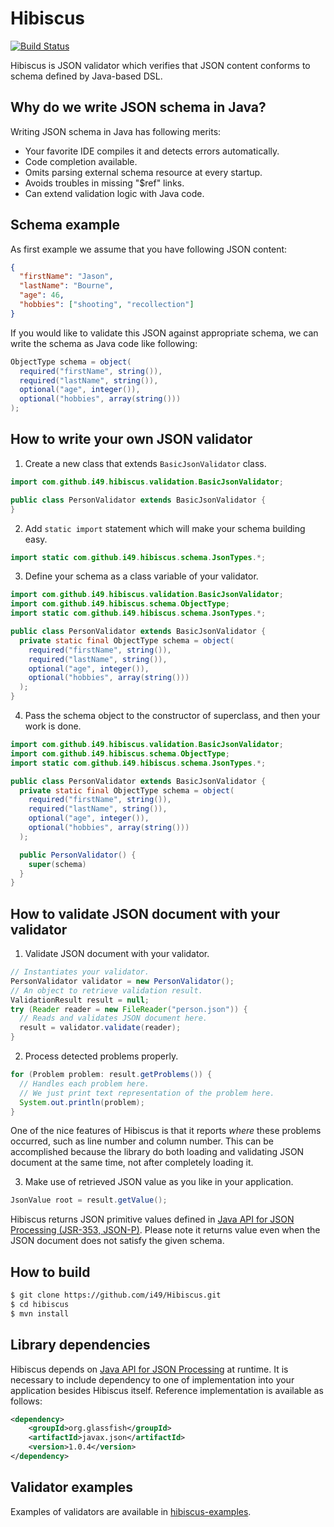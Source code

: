 # Hibiscus

[![Build Status](https://travis-ci.org/i49/Hibiscus.svg?branch=master)](https://travis-ci.org/i49/Hibiscus)

Hibiscus is JSON validator which verifies that JSON content conforms to schema defined by Java-based DSL. 

## Why do we write JSON schema in Java?
Writing JSON schema in Java has following merits:

* Your favorite IDE compiles it and detects errors automatically.
* Code completion available.
* Omits parsing external schema resource at every startup.
* Avoids troubles in missing "$ref" links.
* Can extend validation logic with Java code.

## Schema example

As first example we assume that you have following JSON content:

```json
{
  "firstName": "Jason",
  "lastName": "Bourne",
  "age": 46,
  "hobbies": ["shooting", "recollection"]
}
```

If you would like to validate this JSON against appropriate schema, we can write the schema as Java code like following:

```java
ObjectType schema = object(
  required("firstName", string()),
  required("lastName", string()),
  optional("age", integer()),
  optional("hobbies", array(string()))
);
```

## How to write your own JSON validator

1. Create a new class that extends `BasicJsonValidator` class.

  ```java
  import com.github.i49.hibiscus.validation.BasicJsonValidator;

  public class PersonValidator extends BasicJsonValidator {
  }
  ```

2. Add `static import` statement which will make your schema building easy.

  ```java
  import static com.github.i49.hibiscus.schema.JsonTypes.*;
  ```

3. Define your schema as a class variable of your validator.

  ```java
  import com.github.i49.hibiscus.validation.BasicJsonValidator;
  import com.github.i49.hibiscus.schema.ObjectType;
  import static com.github.i49.hibiscus.schema.JsonTypes.*;

  public class PersonValidator extends BasicJsonValidator {
    private static final ObjectType schema = object(
      required("firstName", string()),
      required("lastName", string()),
      optional("age", integer()),
      optional("hobbies", array(string()))
    );
  }
  ```  
4. Pass the schema object to the constructor of superclass, and then your work is done.

  ```java
  import com.github.i49.hibiscus.validation.BasicJsonValidator;
  import com.github.i49.hibiscus.schema.ObjectType;
  import static com.github.i49.hibiscus.schema.JsonTypes.*;

  public class PersonValidator extends BasicJsonValidator {
    private static final ObjectType schema = object(
      required("firstName", string()),
      required("lastName", string()),
      optional("age", integer()),
      optional("hobbies", array(string()))
    );

    public PersonValidator() {
      super(schema)
    }
  }
  ```

## How to validate JSON document with your validator

1. Validate JSON document with your validator.

  ```java
  // Instantiates your validator.
  PersonValidator validator = new PersonValidator();
  // An object to retrieve validation result.
  ValidationResult result = null;
  try (Reader reader = new FileReader("person.json")) {
    // Reads and validates JSON document here.
    result = validator.validate(reader);
  }
  ```

2. Process detected problems properly.

  ```java
  for (Problem problem: result.getProblems()) {
    // Handles each problem here.
    // We just print text representation of the problem here.
    System.out.println(problem);
  }
  ```

 One of the nice features of Hibiscus is that it reports *where* these problems occurred,
 such as line number and column number. This can be accomplished because the library do
 both loading and validating JSON document at the same time, not after completely loading it.

3. Make use of retrieved JSON value as you like in your application.

  ```java
  JsonValue root = result.getValue();
  ```
   
   Hibiscus returns JSON primitive values defined in [Java API for JSON Processing (JSR-353, JSON-P)](http://json-processing-spec.java.net/).
   Please note it returns value even when the JSON document does not satisfy the given schema.

## How to build

```bash
$ git clone https://github.com/i49/Hibiscus.git
$ cd hibiscus
$ mvn install
```

## Library dependencies

Hibiscus depends on [Java API for JSON Processing](http://json-processing-spec.java.net/) at runtime. It is necessary to include dependency to one of implementation into your application besides Hibiscus itself. Reference implementation is available as follows:

```xml
<dependency>
    <groupId>org.glassfish</groupId>
    <artifactId>javax.json</artifactId>
    <version>1.0.4</version>
</dependency>
```

## Validator examples

Examples of validators are available in [hibiscus-examples](https://github.com/i49/Hibiscus/tree/master/hibiscus-examples).

